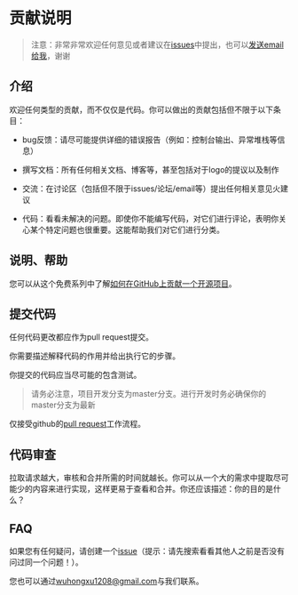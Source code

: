 # 贡献说明

> 注意：非常非常欢迎任何意见或者建议在[issues](https://github.com/zidoshare/coffee-spring-boot-builder/issues)中提出，也可以[发送email给我](mailto:wuhongxu1208@gmail.com)，谢谢

## 介绍

欢迎任何类型的贡献，而不仅仅是代码。你可以做出的贡献包括但不限于以下条目：

* bug反馈：请尽可能提供详细的错误报告（例如：控制台输出、异常堆栈等信息）

* 撰写文档：所有任何相关文档、博客等，甚至包括对于logo的提议以及制作

* 交流：在讨论区（包括但不限于issues/论坛/email等）提出任何相关意见火建议

* 代码：看看未解决的问题。即使你不能编写代码，对它们进行评论，表明你关心某个特定问题也很重要。这能帮助我们对它们进行分类。

## 说明、帮助

您可以从这个免费系列中了解[如何在GitHub上贡献一个开源项目](https://egghead.io/series/how-to-contribute-to-an-open-source-project-on-github)。

## 提交代码

任何代码更改都应作为pull request提交。

你需要描述解释代码的作用并给出执行它的步骤。

你提交的代码应当尽可能的包含测试。

> 请务必注意，项目开发分支为master分支。进行开发时务必确保你的master分支为最新

仅接受github的[pull request](https://help.github.com/articles/about-pull-requests/)工作流程。

## 代码审查

拉取请求越大，审核和合并所需的时间就越长。你可以从一个大的需求中提取尽可能少的内容来进行实现，这样更易于查看和合并。你还应该描述：你的目的是什么？

## FAQ

如果您有任何疑问，请创建一个[issue](https://github.com/zidoshare/coffee-spring-boot-builder/issues/new)（提示：请先搜索看看其他人之前是否没有问过同一个问题！）。

您也可以通过[wuhongxu1208@gmail.com](mailto:wuhongxu1208@gmail.com)与我们联系。